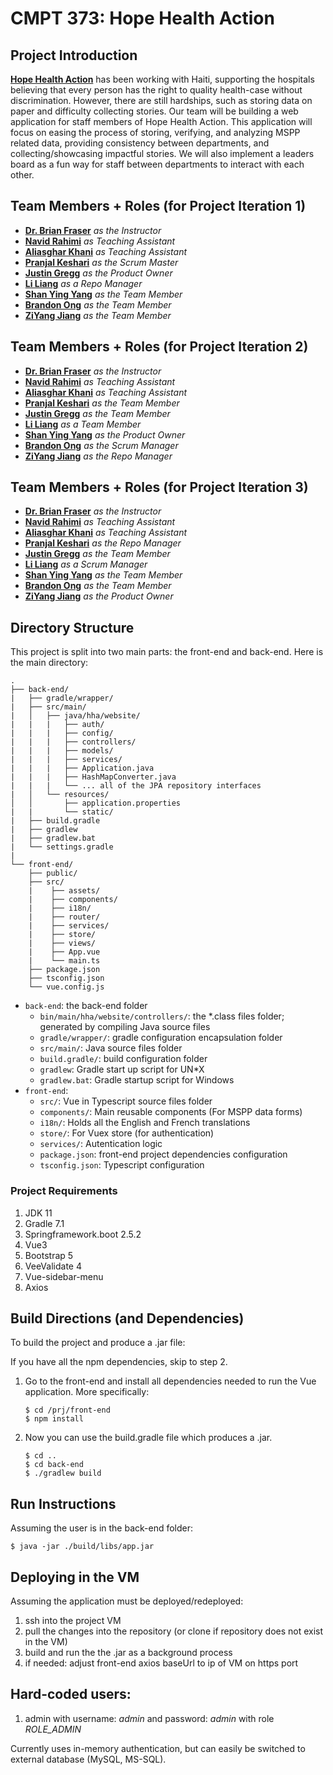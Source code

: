 # CMPT 373: Hope Health Action

## Project Introduction
**[Hope Health Action](https://www.hopehealthaction.org/)** has been working with Haiti, supporting the hospitals believing that every person has the right to quality health-case without discrimination. 
However, there are still hardships, such as storing data on paper and difficulty collecting stories. Our team will be building a web application for staff members of Hope Health Action.
This application will focus on easing the process of storing, verifying, and analyzing MSPP related data, providing consistency between departments, and collecting/showcasing impactful stories.
We will also implement a leaders board as a fun way for staff between departments to interact with each other.

## Team Members + Roles (for Project Iteration 1)
- **[Dr. Brian Fraser](mailto:bfraser@sfu.ca)** *as the Instructor*
- **[Navid Rahimi](mailto:navidr@sfu.ca)** *as Teaching Assistant*
- **[Aliasghar Khani](mailto:aka225@sfu.ca)** *as Teaching Assistant*
- **[Pranjal Keshari](mailto:pkeshari@sfu.ca)** *as the Scrum Master*
- **[Justin Gregg](mailto:jmgregg@sfu.ca)** *as the Product Owner*
- **[Li Liang](mailto:lianglil@sfu.ca)** *as a Repo Manager*
- **[Shan Ying Yang](mailto:syy7@sfu.ca)** *as the Team Member*
- **[Brandon Ong](mailto:bong@sfu.ca)** *as the Team Member*
- **[ZiYang Jiang](mailto:zyjiang@sfu.ca)** *as the Team Member*

## Team Members + Roles (for Project Iteration 2)
- **[Dr. Brian Fraser](mailto:bfraser@sfu.ca)** *as the Instructor*
- **[Navid Rahimi](mailto:navidr@sfu.ca)** *as Teaching Assistant*
- **[Aliasghar Khani](mailto:aka225@sfu.ca)** *as Teaching Assistant*
- **[Pranjal Keshari](mailto:pkeshari@sfu.ca)** *as the Team Member*
- **[Justin Gregg](mailto:jmgregg@sfu.ca)** *as the Team Member*
- **[Li Liang](mailto:lianglil@sfu.ca)** *as a Team Member*
- **[Shan Ying Yang](mailto:syy7@sfu.ca)** *as the Product Owner*
- **[Brandon Ong](mailto:bong@sfu.ca)** *as the Scrum Manager*
- **[ZiYang Jiang](mailto:zyjiang@sfu.ca)** *as the Repo Manager*

## Team Members + Roles (for Project Iteration 3)
- **[Dr. Brian Fraser](mailto:bfraser@sfu.ca)** *as the Instructor*
- **[Navid Rahimi](mailto:navidr@sfu.ca)** *as Teaching Assistant*
- **[Aliasghar Khani](mailto:aka225@sfu.ca)** *as Teaching Assistant*
- **[Pranjal Keshari](mailto:pkeshari@sfu.ca)** *as the Repo Manager*
- **[Justin Gregg](mailto:jmgregg@sfu.ca)** *as the Team Member*
- **[Li Liang](mailto:lianglil@sfu.ca)** *as a Scrum Manager*
- **[Shan Ying Yang](mailto:syy7@sfu.ca)** *as the Team Member*
- **[Brandon Ong](mailto:bong@sfu.ca)** *as the Team Member*
- **[ZiYang Jiang](mailto:zyjiang@sfu.ca)** *as the Product Owner*

## Directory Structure

This project is split into two main parts: the front-end and back-end. Here is the main directory:

```
.
├── back-end/
|   ├── gradle/wrapper/
|   ├── src/main/
|   │   ├── java/hha/website/
|   |   |   ├── auth/
|   |   |   ├── config/
|   |   |   ├── controllers/
|   |   |   ├── models/
|   |   |   ├── services/
|   |   |   ├── Application.java
|   |   |   ├── HashMapConverter.java       
|   |   |   └── ... all of the JPA repository interfaces
|   │   └── resources/
│   │       ├── application.properties
|   |       └── static/
|   ├── build.gradle
|   ├── gradlew
|   ├── gradlew.bat
|   └── settings.gradle
|
└── front-end/
    ├── public/
    ├── src/
    |    ├── assets/
    |    ├── components/
    |    ├── i18n/
    |    ├── router/
    |    ├── services/
    |    ├── store/
    |    ├── views/
    |    ├── App.vue
    |    └── main.ts
    ├── package.json
    ├── tsconfig.json
    └── vue.config.js
```

- `back-end`: the back-end folder
  - `bin/main/hha/website/controllers/`: the *.class files folder; generated by compiling Java source files
  - `gradle/wrapper/`: gradle configuration encapsulation folder
  - `src/main/`: Java source files folder
  - `build.gradle/`: build configuration folder
  - `gradlew`: Gradle start up script for UN*X
  - `gradlew.bat`: Gradle startup script for Windows
- `front-end`: 
  - `src/`: Vue in Typescript source files folder
  - `components/`: Main reusable components (For MSPP data forms)
  - `i18n/`: Holds all the English and French translations
  - `store/`: For Vuex store (for authentication)
  - `services/`: Autentication logic
  - `package.json`: front-end project dependencies configuration
  - `tsconfig.json`: Typescript configuration


### Project Requirements
  1. JDK 11
  2. Gradle 7.1
  3. Springframework.boot 2.5.2
  4. Vue3
  5. Bootstrap 5
  6. VeeValidate 4
  7. Vue-sidebar-menu
  8. Axios
 
## Build Directions (and Dependencies)
To build the project and produce a .jar file:

If you have all the npm dependencies, skip to step 2.

1. Go to the front-end and install all dependencies needed to run the Vue application. More specifically:
    ```
    $ cd /prj/front-end
    $ npm install
    ```
2. Now you can use the build.gradle file which produces a .jar.
    ```
    $ cd ..
    $ cd back-end
    $ ./gradlew build
    ```
## Run Instructions

Assuming the user is in the back-end folder:

    $ java -jar ./build/libs/app.jar

## Deploying in the VM

Assuming the application must be deployed/redeployed:

1. ssh into the project VM
2. pull the changes into the repository (or clone if repository does not exist in the VM)
3. build and run the the .jar as a background process
4. if needed: adjust front-end axios baseUrl to ip of VM on https port

## Hard-coded users:

1. admin with username: *admin* and password: *admin* with role *ROLE_ADMIN*

Currently uses in-memory authentication, but can easily be switched to external database (MySQL, MS-SQL).


